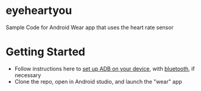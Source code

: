 # eyeheartyou
Sample Code for Android Wear app that uses the heart rate sensor
# Getting Started
* Follow instructions here to [set up ADB on your device](https://developer.android.com/training/wearables/apps/creating.html), with [bluetooth](https://developer.android.com/training/wearables/apps/bt-debugging.html), if necessary
* Clone the repo, open in Android studio, and launch the "wear" app
